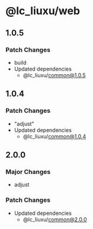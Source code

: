 # @lc_liuxu/web

## 1.0.5

### Patch Changes

- build
- Updated dependencies
  - @lc_liuxu/common@1.0.5

## 1.0.4

### Patch Changes

- "adjust"
- Updated dependencies
  - @lc_liuxu/common@1.0.4

## 2.0.0

### Major Changes

- adjust

### Patch Changes

- Updated dependencies
  - @lc_liuxu/common@2.0.0
